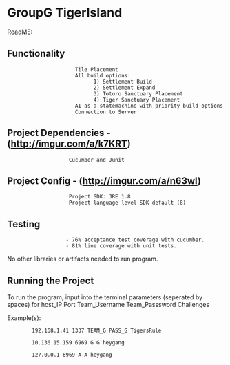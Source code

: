 # GroupG TigerIsland


ReadME: 

## Functionality         
                          Tile Placement
                          All build options:
                                1) Settlement Build
                                2) Settlement Expand
                                3) Totoro Sanctuary Placement
                                4) Tiger Sanctuary Placement
                          AI as a statemachine with priority build options
                          Connection to Server       
## Project Dependencies  - (http://imgur.com/a/k7KRT)
                        Cucumber and Junit
## Project Config        - (http://imgur.com/a/n63wl)
                        Project SDK: JRE 1.8
                        Project language level SDK default (8)
                         
                       
## Testing                
                       - 76% acceptance test coverage with cucumber.
                       - 81% line coverage with unit tests.
     
                        
No other libraries or artifacts needed to run program. 
## Running the Project
To run the program, input into the terminal parameters (seperated by spaces) for host_IP Port Team_Username Team_Passsword Challenges

Example(s): 

            192.168.1.41 1337 TEAM_G PASS_G TigersRule
            
            10.136.15.159 6969 G G heygang
            
            127.0.0.1 6969 A A heygang
